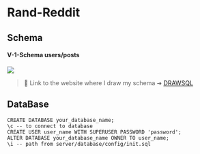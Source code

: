 # Rand-Reddit

## Schema 
#### V-1-Schema users/posts

![](https://i.imgur.com/UbVt4hq.png)

> :link: Link to the website where I draw my schema ➜ [DRAWSQL ](https://drawsql.app/rand-sohail/diagrams/redditclone) 

## DataBase 

```sql=
CREATE DATABASE your_database_name;
\c -- to connect to database
CREATE USER user_name WITH SUPERUSER PASSWORD 'password';
ALTER DATABASE your_database_name OWNER TO user_name;
\i -- path from server/database/config/init.sql
```